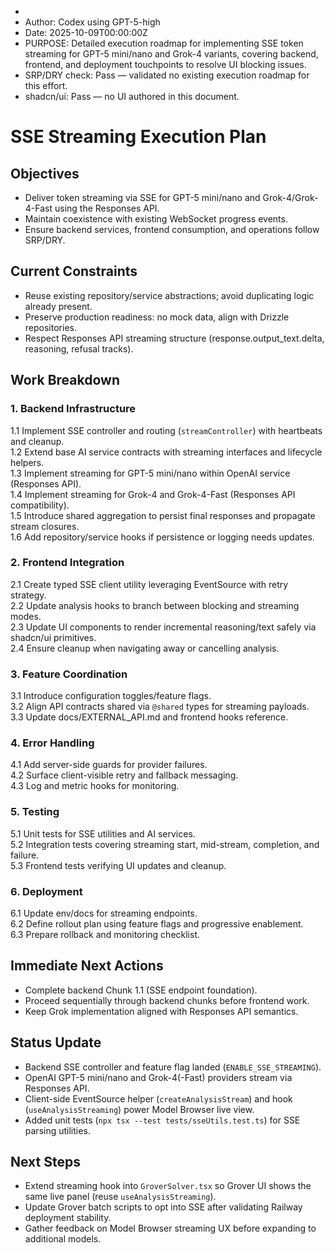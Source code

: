 *
* Author: Codex using GPT-5-high
* Date: 2025-10-09T00:00:00Z
* PURPOSE: Detailed execution roadmap for implementing SSE token streaming for GPT-5 mini/nano and Grok-4 variants, covering backend, frontend, and deployment touchpoints to resolve UI blocking issues.
* SRP/DRY check: Pass — validated no existing execution roadmap for this effort.
* shadcn/ui: Pass — no UI authored in this document.

# SSE Streaming Execution Plan

## Objectives
- Deliver token streaming via SSE for GPT-5 mini/nano and Grok-4/Grok-4-Fast using the Responses API.
- Maintain coexistence with existing WebSocket progress events.
- Ensure backend services, frontend consumption, and operations follow SRP/DRY.

## Current Constraints
- Reuse existing repository/service abstractions; avoid duplicating logic already present.
- Preserve production readiness: no mock data, align with Drizzle repositories.
- Respect Responses API streaming structure (response.output_text.delta, reasoning, refusal tracks).

## Work Breakdown

### 1. Backend Infrastructure
1.1 Implement SSE controller and routing (`streamController`) with heartbeats and cleanup.  
1.2 Extend base AI service contracts with streaming interfaces and lifecycle helpers.  
1.3 Implement streaming for GPT-5 mini/nano within OpenAI service (Responses API).  
1.4 Implement streaming for Grok-4 and Grok-4-Fast (Responses API compatibility).  
1.5 Introduce shared aggregation to persist final responses and propagate stream closures.  
1.6 Add repository/service hooks if persistence or logging needs updates.

### 2. Frontend Integration
2.1 Create typed SSE client utility leveraging EventSource with retry strategy.  
2.2 Update analysis hooks to branch between blocking and streaming modes.  
2.3 Update UI components to render incremental reasoning/text safely via shadcn/ui primitives.  
2.4 Ensure cleanup when navigating away or cancelling analysis.

### 3. Feature Coordination
3.1 Introduce configuration toggles/feature flags.  
3.2 Align API contracts shared via `@shared` types for streaming payloads.  
3.3 Update docs/EXTERNAL_API.md and frontend hooks reference.

### 4. Error Handling
4.1 Add server-side guards for provider failures.  
4.2 Surface client-visible retry and fallback messaging.  
4.3 Log and metric hooks for monitoring.

### 5. Testing
5.1 Unit tests for SSE utilities and AI services.  
5.2 Integration tests covering streaming start, mid-stream, completion, and failure.  
5.3 Frontend tests verifying UI updates and cleanup.

### 6. Deployment
6.1 Update env/docs for streaming endpoints.  
6.2 Define rollout plan using feature flags and progressive enablement.  
6.3 Prepare rollback and monitoring checklist.

## Immediate Next Actions
- Complete backend Chunk 1.1 (SSE endpoint foundation).  
- Proceed sequentially through backend chunks before frontend work.  
- Keep Grok implementation aligned with Responses API semantics.

## Status Update
- Backend SSE controller and feature flag landed (`ENABLE_SSE_STREAMING`).
- OpenAI GPT-5 mini/nano and Grok-4(-Fast) providers stream via Responses API.
- Client-side EventSource helper (`createAnalysisStream`) and hook (`useAnalysisStreaming`) power Model Browser live view.
- Added unit tests (`npx tsx --test tests/sseUtils.test.ts`) for SSE parsing utilities.
## Next Steps
- Extend streaming hook into `GroverSolver.tsx` so Grover UI shows the same live panel (reuse `useAnalysisStreaming`).
- Update Grover batch scripts to opt into SSE after validating Railway deployment stability.
- Gather feedback on Model Browser streaming UX before expanding to additional models.
